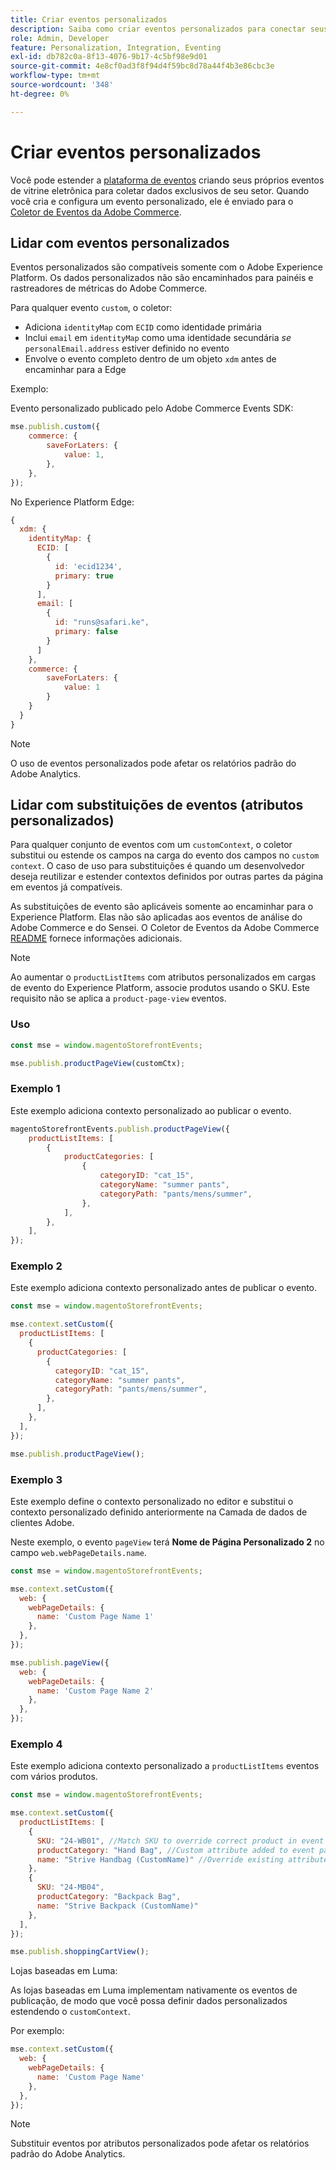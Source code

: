 ```yaml
---
title: Criar eventos personalizados
description: Saiba como criar eventos personalizados para conectar seus dados do Adobe Commerce a outros produtos Adobe DX.
role: Admin, Developer
feature: Personalization, Integration, Eventing
exl-id: db782c0a-8f13-4076-9b17-4c5bf98e9d01
source-git-commit: 4e8cf0ad3f8f94d4f59bc8d78a44f4b3e86cbc3e
workflow-type: tm+mt
source-wordcount: '348'
ht-degree: 0%

---
```


# Criar eventos personalizados

Você pode estender a [plataforma de eventos](events.md) criando seus próprios eventos de vitrine eletrônica para coletar dados exclusivos de seu setor. Quando você cria e configura um evento personalizado, ele é enviado para o [Coletor de Eventos da Adobe Commerce](https://github.com/adobe/commerce-events/tree/main/packages/storefront-events-collector).

## Lidar com eventos personalizados

Eventos personalizados são compatíveis somente com o Adobe Experience Platform. Os dados personalizados não são encaminhados para painéis e rastreadores de métricas do Adobe Commerce.

Para qualquer evento `custom`, o coletor:

- Adiciona `identityMap` com `ECID` como identidade primária
- Inclui `email` em `identityMap` como uma identidade secundária _se_ `personalEmail.address` estiver definido no evento
- Envolve o evento completo dentro de um objeto `xdm` antes de encaminhar para a Edge

Exemplo:

Evento personalizado publicado pelo Adobe Commerce Events SDK:

```javascript
mse.publish.custom({
    commerce: {
        saveForLaters: {
            value: 1,
        },
    },
});
```

No Experience Platform Edge:

```javascript
{
  xdm: {
    identityMap: {
      ECID: [
        {
          id: 'ecid1234',
          primary: true
        }
      ],
      email: [
        {
          id: "runs@safari.ke",
          primary: false
        }
      ]
    },
    commerce: {
        saveForLaters: {
            value: 1
        }
    }
  }
}
```

>[!NOTE]
>
> O uso de eventos personalizados pode afetar os relatórios padrão do Adobe Analytics.

## Lidar com substituições de eventos (atributos personalizados)

Para qualquer conjunto de eventos com um `customContext`, o coletor substitui ou estende os campos na carga do evento dos campos no `custom context`. O caso de uso para substituições é quando um desenvolvedor deseja reutilizar e estender contextos definidos por outras partes da página em eventos já compatíveis.

As substituições de evento são aplicáveis somente ao encaminhar para o Experience Platform. Elas não são aplicadas aos eventos de análise do Adobe Commerce e do Sensei. O Coletor de Eventos da Adobe Commerce [README](https://github.com/adobe/commerce-events/blob/e34bcfc0deca8d5ac1f9310fc1ee4c1becf4ffbb/packages/storefront-events-collector/README.md) fornece informações adicionais.

>[!NOTE]
>
>Ao aumentar o `productListItems` com atributos personalizados em cargas de evento do Experience Platform, associe produtos usando o SKU. Este requisito não se aplica a `product-page-view` eventos.

### Uso

```javascript
const mse = window.magentoStorefrontEvents;

mse.publish.productPageView(customCtx);
```

### Exemplo 1

Este exemplo adiciona contexto personalizado ao publicar o evento.

```javascript
magentoStorefrontEvents.publish.productPageView({
    productListItems: [
        {
            productCategories: [
                {
                    categoryID: "cat_15",
                    categoryName: "summer pants",
                    categoryPath: "pants/mens/summer",
                },
            ],
        },
    ],
});
```

### Exemplo 2

Este exemplo adiciona contexto personalizado antes de publicar o evento.

```javascript
const mse = window.magentoStorefrontEvents;

mse.context.setCustom({
  productListItems: [
    {
      productCategories: [
        {
          categoryID: "cat_15",
          categoryName: "summer pants",
          categoryPath: "pants/mens/summer",
        },
      ],
    },
  ],
});

mse.publish.productPageView();
```

### Exemplo 3

Este exemplo define o contexto personalizado no editor e substitui o contexto personalizado definido anteriormente na Camada de dados de clientes Adobe.

Neste exemplo, o evento `pageView` terá **Nome de Página Personalizado 2** no campo `web.webPageDetails.name`.

```javascript
const mse = window.magentoStorefrontEvents;

mse.context.setCustom({
  web: {
    webPageDetails: {
      name: 'Custom Page Name 1'
    },
  },
});

mse.publish.pageView({
  web: {
    webPageDetails: {
      name: 'Custom Page Name 2'
    },
  },
});
```

### Exemplo 4

Este exemplo adiciona contexto personalizado a `productListItems` eventos com vários produtos.

```javascript
const mse = window.magentoStorefrontEvents;

mse.context.setCustom({
  productListItems: [
    {
      SKU: "24-WB01", //Match SKU to override correct product in event payload
      productCategory: "Hand Bag", //Custom attribute added to event payload
      name: "Strive Handbag (CustomName)" //Override existing attribute with custom value in event payload
    },
    {
      SKU: "24-MB04",
      productCategory: "Backpack Bag",
      name: "Strive Backpack (CustomName)"
    },
  ],
});

mse.publish.shoppingCartView();
```

Lojas baseadas em Luma:

As lojas baseadas em Luma implementam nativamente os eventos de publicação, de modo que você possa definir dados personalizados estendendo o `customContext`.

Por exemplo:

```javascript
mse.context.setCustom({
  web: {
    webPageDetails: {
      name: 'Custom Page Name'
    },
  },
});
```

>[!NOTE]
>
> Substituir eventos por atributos personalizados pode afetar os relatórios padrão do Adobe Analytics.
